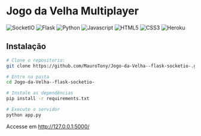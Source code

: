 # Jogo da Velha Multiplayer

![SocketIO](https://img.shields.io/badge/Socket.io-000000?&style=for-the-badge&logo=Socket.io&logoColor=white)
![Flask](https://img.shields.io/badge/Flask-000000?style=for-the-badge&logo=flask&logoColor=white)
![Python](https://img.shields.io/badge/Python-000000?style=for-the-badge&logo=python&logoColor=white)
![Javascript](https://img.shields.io/badge/JavaScript-000000?style=for-the-badge&logo=javascript&logoColor=white)
![HTML5](https://img.shields.io/badge/HTML5-000000?style=for-the-badge&logo=html5&logoColor=white)
![CSS3](https://img.shields.io/badge/CSS3-000000?style=for-the-badge&logo=css3&logoColor=white)
![Heroku](https://img.shields.io/badge/Heroku-000000?style=for-the-badge&logo=heroku&logoColor=white)

## Instalação

```bash
# Clone o repositorio:
git clone https://github.com/MauroTony/Jogo-da-Velha--flask-socketio-.git

# Entre na pasta
cd Jogo-da-Velha--flask-socketio-

# Instale as dependências
pip install -r requirements.txt

# Execute o servidor
python app.py
```

Accesse em <http://127.0.0.1:5000/>

